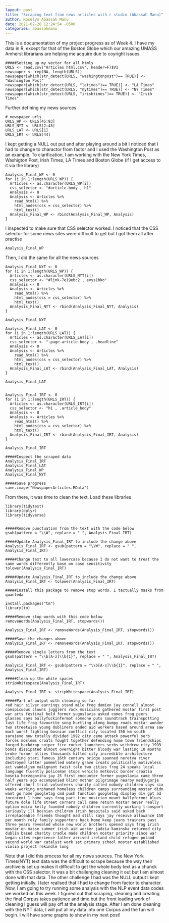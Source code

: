 ```yaml
---
layout: post
title: "Scraping text from news articles with r studio (Abassah Manu)"
author: Roselyn Abassah Manu
date: 2021-02-28 12:24:54 -0500
categories: abassahmanu
---
```



This is a documentation of my project progress as of Week 4. I have my data in R, except for that of the Boston Globe which our amazing UMASS Amherst librarians are helping me acquire due to coyright issues.

```{r}
#####Setting up my vector for all htmls
URLS <- read.csv("Articles html.csv", header=F)$V1  
newspaper <- rep(NA, length(URLS))  
newspaper[which(str_detect(URLS, "washingtonpost")== TRUE)] <- "Washington Post"  
newspaper[which(str_detect(URLS, "latimes")== TRUE)] <- "LA Times"  
newspaper[which(str_detect(URLS, "nytimes")== TRUE)] <- "NY Times"  
newspaper[which(str_detect(URLS, "irishtimes")== TRUE)] <- "Irsih Times"  
```

Further defining my news sources 

```{r}
# newspaper urls
URLS_WP <- URLS[45:93]    
URLS_NYT <- URLS[2:43]  
URLS_LAT <- URLS[1]  
URLS_IRT <- URLS[44]  
```

I kept getting a NULL out put and after playing around a bit I noticed that I had to change to charactor from factor and I used the Washington Post as an example. To clarification, I am working with the New York Times, Washigton Post, Irish Times, LA Times and Boston Globe (if I get access to it via the library)

```{r}
Analysis_Final_WP <- 0  
for (i in 1:length(URLS_WP)) {  
  Articles <- as.character(URLS_WP[i])  
  css_selector <- "#article-body , h1"  
  Analysis <- 0  
  Analysis <- Articles %>%   
    read_html() %>%  
    html_nodes(css = css_selector) %>%  
    html_text()  
  Analysis_Final_WP <- rbind(Analysis_Final_WP, Analysis)  
}
```

I inspected to make sure that CSS selector worked. I noticed that the CSS selector for some news sites were difficult to get but I got them all after practise  

```{r}
Analysis_Final_WP  
```
Then, I did the same for all the news sources  

```{r}
Analysis_Final_NYT <- 0  
for (i in 1:length(URLS_WP)) {  
  Articles <- as.character(URLS_NYT[i])  
  css_selector <- "#link-7e19ebc2 , evys1bko"  
  Analysis <- 0  
  Analysis <- Articles %>%   
    read_html() %>%  
    html_nodes(css = css_selector) %>%  
    html_text()  
  Analysis_Final_NYT <- rbind(Analysis_Final_NYT, Analysis)  
}  

Analysis_Final_NYT  

Analysis_Final_LAT <- 0  
for (i in 1:length(URLS_LAT)) {  
  Articles <- as.character(URLS_LAT[i])  
  css_selector <- ".page-article-body , .headline"  
  Analysis <- 0  
  Analysis <- Articles %>%   
    read_html() %>%  
    html_nodes(css = css_selector) %>%  
    html_text()  
  Analysis_Final_LAT <- rbind(Analysis_Final_LAT, Analysis)  
}  

Analysis_Final_LAT  


Analysis_Final_IRT <- 0  
for (i in 1:length(URLS_IRT)) {  
  Articles <- as.character(URLS_IRT[i])  
  css_selector <- "h1 , .article_body"  
  Analysis <- 0  
  Analysis <- Articles %>%   
    read_html() %>%  
    html_nodes(css = css_selector) %>%  
    html_text()  
  Analysis_Final_IRT <- rbind(Analysis_Final_IRT, Analysis)  
}  

Analysis_Final_IRT  

#####Inspect the scraped data  
Analysis_Final_IRT  
Analysis_Final_LAT 
Analysis_Final_WP  
Analysis_Final_NYT  

#####Save progress
save.image("NewspaperArticles.RData")  

```

From there, it was time to clean the text. Load these libraries 

```{r}
library(tidytext)  
library(dplyr)  
library(tidyverse)  

 
#####Remove punctuation from the text with the code below
gsub(pattern = "\\W", replace = " ", Analysis_Final_IRT)

#####Update Analysis_Final_IRT to include the change above
Analysis_Final_IRT <- gsub(pattern = "\\W", replace = " ", Analysis_Final_IRT)

#####Change text to all lowercase because I do not want to treat the same words differently base on case sensitivity
tolower(Analysis_Final_IRT)

#####Update Analysis_Final_IRT to include the change above
Analysis_Final_IRT <- tolower(Analysis_Final_IRT)

#####Install this package to remove stop words. I tactually masks from quanteda

install.packages("tm")  
library(tm)  

#####Remove stop words with this code below
removeWords(Analysis_Final_IRT, stopwords())

Analysis_Final_IRT <- removeWords(Analysis_Final_IRT, stopwords())

#####Save the changes above
Analysis_Final_IRT <- removeWords(Analysis_Final_IRT, stopwords())

#####Remove single letters from the text
gsub(pattern = "\\b[A-z]\\b{1}", replace = " ", Analysis_Final_IRT)  

Analysis_Final_IRT <- gsub(pattern = "\\b[A-z]\\b{1}", replace = " ", Analysis_Final_IRT)  

#####Clean up the white spaces
stripWhitespace(Analysis_Final_IRT)  

Analysis_Final_IRT <- stripWhitespace(Analysis_Final_IRT)  

#####Part of output with cleaning so far
red hair silver earrings stand mile frog damien jay connell almost conspicuous clowns jugglers rock musicians gathered mostar first post war arts festival held former yugoslavia asked comes frog peers glasses says ballyfuckinfermot someone puts soundtrack trainspotting lust life frog favourite song hurtling along bumpy roads mostar wonder two streetwise young dubliners ended aid workers based around area saw much worst fighting bosnian conflict city located 150 km south sarajevo now totally divided 1992 city came attack powerful serb forces moslems croats fought together defending home town friendships forged backdrop sniper fire rocket launchers serbs withdrew city 1993 bonds dissipated almost overnight bitter bloody war lasting 10 months broke former allies thousands killed city incredible architecture including stari famous 16th century bridge spanned neretva river destroyed latter pummelled watery grave croats politically motiveless act vandalism malignant twist tale two cities frog 24 speaks local language fluently policeman stops vehicle metkovic border croatia bosnia herzegovina jay 25 first encounter former yugoslavia came three half years ago accompanied blind mother pilgrimage nearby medjugorje offered short trial volunteers charity called nobody children says six weeks working orphaned homeless children camps surrounding mostar didn want go home googletag cmd push function googletag display div gpt ad incontent 1 home says frog part time musician meant ballyfermot blues future dole life street corners call came return mostar never really option moira kelly founded nobody children currently working transport seriously ill bosnian children irish hospitals said asked back irreplaceable friends thought mad still says jay receive allowance 150 per month rely family supporters back home keep jeans trainers past three years revealed whole new world brothers opened says frog irish mostar en masse summer irish aid worker jadzia kaminska returned city dublin based charity cradle made children mostar priority since war began cites experience father arrived ireland child refugee poland second world war catalyst work set primary school mostar established violin project rekindle long
```



Note that I did this process for all my news sources. The New York Times(NYT) text data was the difficult to scrape because the way their archive is set up makes it difficult to get the whole body text as a chunck with the CSS selector. It was a bit challenging cleaning it out but I am almost done with that data. The other challenge I had was the NULL output I kept getting initially. I later realised that I had to change from factor to character. Now, I am going to try running some analysis with the NLP event data codes we worked on this week. I figured out that scraping, cleaning and creating the final Corpus takes patience and time but the front loading work of cleaning I guess will pay off at the analysis stage. After I am done cleaning with the NYT data, I will put all my data into one Corpus and the fun will begin. I will have some graphs to show in my next post!






